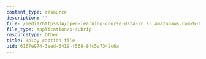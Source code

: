 ```yaml
---
content_type: resource
description: ''
file: /media/https%3A/open-learning-course-data-rc.s3.amazonaws.com/6-004-computation-structures-spring-2017/6167e9743eed6419f5688fc5a7342c6a_wPwWtFMkxLo.srt
file_type: application/x-subrip
resourcetype: Other
title: 3play caption file
uid: 6167e974-3eed-6419-f568-8fc5a7342c6a
---
```

